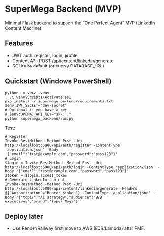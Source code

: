 # SuperMega Backend (MVP)

Minimal Flask backend to support the “One Perfect Agent” MVP (LinkedIn Content Machine).

## Features
- JWT auth: register, login, profile
- Content API: POST /api/content/linkedin/generate
- SQLite by default (or supply DATABASE_URL)

## Quickstart (Windows PowerShell)
```
python -m venv .venv
. .\.venv\Scripts\Activate.ps1
pip install -r supermega_backend/requirements.txt
$env:JWT_SECRET="dev-secret"
# Optional if you have a key
# $env:OPENAI_API_KEY="sk-..."
python supermega_backend/run.py
```

Test:
```
# Register
Invoke-RestMethod -Method Post -Uri http://localhost:5000/api/auth/register -ContentType 'application/json' -Body '{"email":"test@example.com","password":"pass123"}'
# Login
$login = Invoke-RestMethod -Method Post -Uri http://localhost:5000/api/auth/login -ContentType 'application/json' -Body '{"email":"test@example.com","password":"pass123"}'
$token = $login.access_token
# Generate LinkedIn content
Invoke-RestMethod -Method Post -Uri http://localhost:5000/api/content/linkedin/generate -Headers @{"Authorization"="Bearer $token"} -ContentType 'application/json' -Body '{"topic":"AI strategy","audience":"B2B executives","brand":"Super Mega"}'
```

## Deploy later
- Use Render/Railway first; move to AWS (ECS/Lambda) after PMF.
